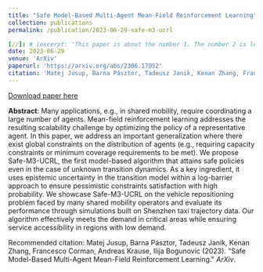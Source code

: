 ```yaml
---
title: "Safe Model-Based Multi-Agent Mean-Field Reinforcement Learning"
collection: publications
permalink: /publication/2023-06-29-safe-m3-ucrl

[//]: # (excerpt: 'This paper is about the number 1. The number 2 is left for future work.')
date: 2023-06-29
venue: 'ArXiv'
paperurl: 'https://arxiv.org/abs/2306.17052'
citation: 'Matej Jusup, Barna Pásztor, Tadeusz Janik, Kenan Zhang, Francesco Corman, Andreas Krause, Ilija Bogunovic (2023). &quot;Safe Model-Based Multi-Agent Mean-Field Reinforcement Learning.&quot; <i>ArXiv</i>.'
---
```

[Download paper here](https://openreview.net/pdf?id=gvcDSDYUZx)

**Abstract**:
Many applications, e.g., in shared mobility, require coordinating a large number of agents. 
Mean-field reinforcement learning addresses the resulting scalability challenge by optimizing the policy of a 
representative agent. In this paper, we address an important generalization where there exist global constraints on the 
distribution of agents (e.g., requiring capacity constraints or minimum coverage requirements to be met). We propose 
Safe-M3-UCRL, the first model-based algorithm that attains safe policies even in the case of unknown transition dynamics. 
As a key ingredient, it uses epistemic uncertainty in the transition model within a log-barrier approach to ensure 
pessimistic constraints satisfaction with high probability. We showcase Safe-M3-UCRL on the vehicle repositioning 
problem faced by many shared mobility operators and evaluate its performance through simulations built on Shenzhen taxi 
trajectory data. Our algorithm effectively meets the demand in critical areas while ensuring service accessibility in 
regions with low demand.

Recommended citation: Matej Jusup, Barna Pásztor, Tadeusz Janik, Kenan Zhang, Francesco Corman, Andreas Krause, Ilija Bogunovic (2023). &quot;Safe Model-Based Multi-Agent Mean-Field Reinforcement Learning.&quot; <i>ArXiv</i>.